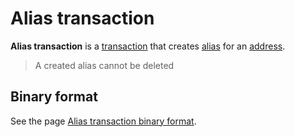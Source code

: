 # Alias transaction

**Alias transaction** is a [transaction](/en/blockchain/transaction) that creates [alias](/en/blockchain/account/alias) for an [address](/en/blockchain/account/address).

> A created alias cannot be deleted

## Binary format

See the page [Alias transaction binary format](/en/blockchain/binary-format/transaction-binary-format/alias-transaction-binary-format).
